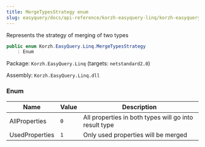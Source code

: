 ```yaml
---
title: MergeTypesStrategy enum
slug: easyquery/docs/api-reference/korzh-easyquery-linq/korzh-easyquery-linq-namespace/mergetypesstrategy-enum
---
```



Represents the strategy of merging of two types
```csharp
public enum Korzh.EasyQuery.Linq.MergeTypesStrategy
    : Enum

```
Package: `Korzh.EasyQuery.Linq` (targets: `netstandard2.0`)

Assembly: `Korzh.EasyQuery.Linq.dll`

### Enum

| Name | Value | Description | 
| --- | --- | --- | 
| AllProperties | `0` | All properties in both types will go into result type | 
| UsedProperties | `1` | Only used properties will be merged |